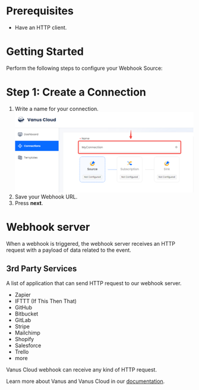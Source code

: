 # Prerequisites
- Have an HTTP client.

# Getting Started

Perform the following steps to configure your Webhook Source:

# Step 1: Create a Connection

1. Write a name for your connection.
   ![img.png](images/1.png)
2. Save your Webhook URL.
3. Press **next**.


# Webhook server
When a webhook is triggered, the webhook server receives an HTTP request with a payload of data related to the event. 

## 3rd Party Services
A list of application that can send HTTP request to our webhook server.
- Zapier
- IFTTT (If This Then That)
- GitHub
- Bitbucket
- GitLab
- Stripe
- Mailchimp
- Shopify
- Salesforce
- Trello
- more

Vanus Cloud webhook can receive any kind of HTTP request.


Learn more about Vanus and Vanus Cloud in our [documentation](https://docs.vanus.ai).